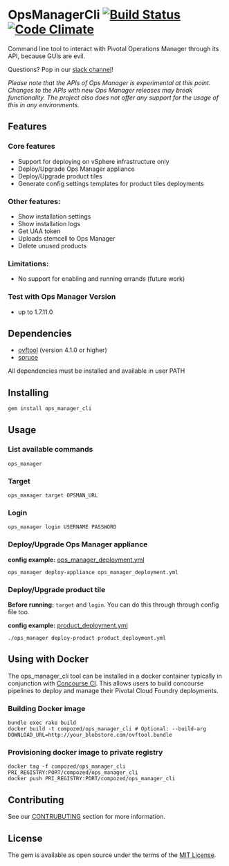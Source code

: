 # OpsManagerCli [![Build Status](https://travis-ci.org/compozed/ops_manager_cli.png?branch=master)](https://travis-ci.org/compozed/ops_manager_cli) [![Code Climate](https://codeclimate.com/github/compozed/ops_manager_cli.png)](https://codeclimate.com/github/compozed/ops_manager_cli)


Command line tool to interact with Pivotal Operations Manager through its API, because GUIs are evil.

Questions? Pop in our [slack channel](https://cloudfoundry.slack.com/messages/ops_manager_cli/)!

*Please note that the APIs of Ops Manager is experimental at this point.  Changes to the APIs with new Ops Manager releases may break functionality.  The project also does not offer any support for the usage of this in any environments.*

## Features

### Core features

- Support for deploying on vSphere infrastructure only
- Deploy/Upgrade Ops Manager appliance
- Deploy/Upgrade product tiles
- Generate config settings templates for product tiles deployments

### Other features:

- Show installation settings
- Show installation logs
- Get UAA token
- Uploads stemcell to Ops Manager
- Delete unused products

### Limitations:

- No support for enabling and running errands (future work)

### Test with Ops Manager Version

- up to 1.7.11.0

## Dependencies

 - [ovftool](https://www.vmware.com/support/developer/ovf/) (version 4.1.0 or higher)
 - [spruce](https://github.com/geofffranks/spruce#installation) 

All dependencies must be installed and available in user PATH

## Installing

    gem install ops_manager_cli

## Usage

### List available commands

    ops_manager 

### Target 

    ops_manager target OPSMAN_URL


### Login 

    ops_manager login USERNAME PASSWORD


### Deploy/Upgrade Ops Manager appliance

**config example:** [ops_manager_deployment.yml](spec/dummy/ops_manager_deployment.yml)

    ops_manager deploy-appliance ops_manager_deployment.yml


### Deploy/Upgrade product tile

**Before running:** `target` and `login`. You can do this through through config file too.

**config example:** [product_deployment.yml](spec/dummy/product_deployment.yml)

    ./ops_manager deploy-product product_deployment.yml

## Using with Docker

The ops_manager_cli tool can be installed in a docker container typically in conjunction with [Concourse CI](http://concourse.ci/).  This allows users to build concourse pipelines to deploy and manage their Pivotal Cloud Foundry deployments.

### Building Docker image

    bundle exec rake build
    docker build -t compozed/ops_manager_cli # Optional: --build-arg DOWNLOAD_URL=http://your_blobstore.com/ovftool.bundle


### Provisioning docker image to private registry

    docker tag -f compozed/ops_manager_cli PRI_REGISTRY:PORT/compozed/ops_manager_cli
    docker push PRI_REGISTRY:PORT/compozed/ops_manager_cli


## Contributing

See our [CONTRUBUTING](CONTRIBUTING.md) section for more information.


## License

The gem is available as open source under the terms of the [MIT License](http://opensource.org/licenses/MIT).
